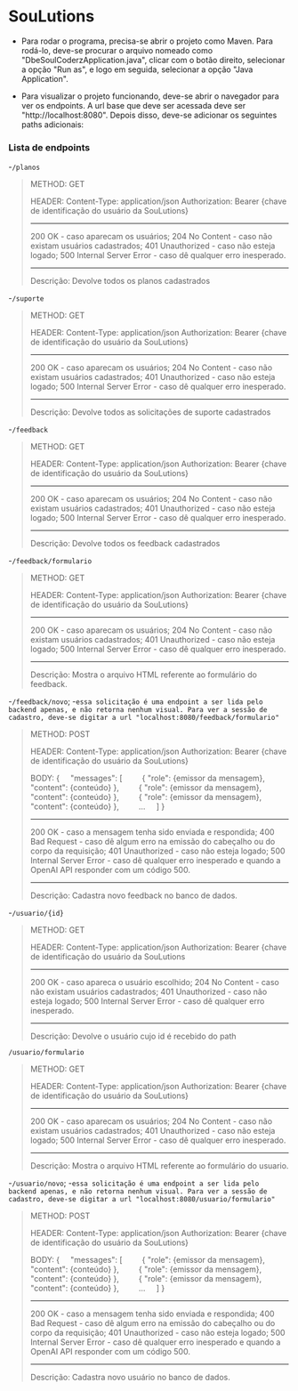 # SouLutions
- Para rodar o programa, precisa-se abrir o projeto como Maven. Para rodá-lo, deve-se procurar o arquivo nomeado como "DbeSoulCoderzApplication.java", clicar com o botão direito, selecionar a opção "Run as", e logo em seguida, selecionar a opção "Java Application".

- Para visualizar o projeto funcionando, deve-se abrir o navegador para ver os endpoints. A url base que deve ser acessada deve ser "http://localhost:8080". Depois disso, deve-se adicionar os seguintes paths adicionais:

### Lista de endpoints 

-`/planos`
> METHOD: GET
> 
> HEADER:
> Content-Type: application/json
> Authorization: Bearer {chave de identificação do usuário da SouLutions}
> 
>---
>
>200 OK - caso aparecam os usuários;
>204 No Content - caso não existam usuários cadastrados;
>401 Unauthorized - caso não esteja logado;
>500 Internal Server Error - caso dê qualquer erro inesperado.
>
>---
>
>Descrição:
>Devolve todos os planos cadastrados


-`/suporte`
> METHOD: GET
> 
> HEADER:
> Content-Type: application/json
> Authorization: Bearer {chave de identificação do usuário da SouLutions}
> 
>---
>
>200 OK - caso aparecam os usuários;
>204 No Content - caso não existam usuários cadastrados;
>401 Unauthorized - caso não esteja logado;
>500 Internal Server Error - caso dê qualquer erro inesperado.
>
>---
>
>Descrição:
>Devolve todos as solicitações de suporte cadastrados

-`/feedback`
> METHOD: GET
> 
> HEADER:
> Content-Type: application/json
> Authorization: Bearer {chave de identificação do usuário da SouLutions}
> 
>---
>
>200 OK - caso aparecam os usuários;
>204 No Content - caso não existam usuários cadastrados;
>401 Unauthorized - caso não esteja logado;
>500 Internal Server Error - caso dê qualquer erro inesperado.
>
>---
>
>Descrição:
>Devolve todos os feedback cadastrados

-`/feedback/formulario`
> METHOD: GET
> 
> HEADER:
> Content-Type: application/json
> Authorization: Bearer {chave de identificação do usuário da SouLutions}
> 
>---
>
>200 OK - caso aparecam os usuários;
>204 No Content - caso não existam usuários cadastrados;
>401 Unauthorized - caso não esteja logado;
>500 Internal Server Error - caso dê qualquer erro inesperado.
>
>---
>
>Descrição:
>Mostra o arquivo HTML referente ao formulário do feedback.


-`/feedback/novo`;
-`essa solicitação é uma endpoint a ser lida pelo backend apenas, e não retorna nenhum visual. Para ver a sessão de cadastro, deve-se digitar a url "localhost:8080/feedback/formulario"`
> METHOD: POST
> 
> HEADER:
> Content-Type: application/json
> Authorization: Bearer {chave de identificação do usuário da SouLutions}
>
> BODY:
> {
> &nbsp; &nbsp;  "messages": [
> &nbsp; &nbsp; &nbsp; &nbsp;    { "role": {emissor da mensagem}, "content": {conteúdo} },
> &nbsp; &nbsp; &nbsp; &nbsp;    { "role": {emissor da mensagem}, "content": {conteúdo} },
> &nbsp; &nbsp; &nbsp; &nbsp;    { "role": {emissor da mensagem}, "content": {conteúdo} },
> &nbsp; &nbsp; &nbsp; &nbsp;    ...
> &nbsp; &nbsp;  ]
> }
>
>---
>
>200 OK - caso a mensagem tenha sido enviada e respondida;
>400 Bad Request - caso dê algum erro na emissão do cabeçalho ou do corpo da requisição;
>401 Unauthorized - caso não esteja logado;
>500 Internal Server Error - caso dê qualquer erro inesperado e quando a OpenAI API responder com um código 500.
>
>---
>
>Descrição:
>Cadastra novo feedback no banco de dados.


-`/usuario/{id}`
> METHOD: GET
> 
> HEADER:
> Content-Type: application/json
>Authorization: Bearer {chave de identificação do usuário da SouLutions
>
>---
>
>200 OK - caso apareca o usuário escolhido;
>204 No Content - caso não existam usuários cadastrados;
>401 Unauthorized - caso não esteja logado;
>500 Internal Server Error - caso dê qualquer erro inesperado.
>
>---
>
>Descrição:
>Devolve o usuário cujo id é recebido do path

`/usuario/formulario`
> METHOD: GET
> 
> HEADER:
> Content-Type: application/json
> Authorization: Bearer {chave de identificação do usuário da SouLutions}
> 
>---
>
>200 OK - caso aparecam os usuários;
>204 No Content - caso não existam usuários cadastrados;
>401 Unauthorized - caso não esteja logado;
>500 Internal Server Error - caso dê qualquer erro inesperado.
>
>---
>
>Descrição:
>Mostra o arquivo HTML referente ao formulário do usuario.

-`/usuario/novo`;
-`essa solicitação é uma endpoint a ser lida pelo backend apenas, e não retorna nenhum visual. Para ver a sessão de cadastro, deve-se digitar a url "localhost:8080/usuario/formulario"`
> METHOD: POST
> 
> HEADER:
> Content-Type: application/json
> Authorization: Bearer {chave de identificação do usuário da SouLutions}
>
> BODY:
> {
> &nbsp; &nbsp;  "messages": [
> &nbsp; &nbsp; &nbsp; &nbsp;    { "role": {emissor da mensagem}, "content": {conteúdo} },
> &nbsp; &nbsp; &nbsp; &nbsp;    { "role": {emissor da mensagem}, "content": {conteúdo} },
> &nbsp; &nbsp; &nbsp; &nbsp;    { "role": {emissor da mensagem}, "content": {conteúdo} },
> &nbsp; &nbsp; &nbsp; &nbsp;    ...
> &nbsp; &nbsp;  ]
> }
>
>---
>
>200 OK - caso a mensagem tenha sido enviada e respondida;
>400 Bad Request - caso dê algum erro na emissão do cabeçalho ou do corpo da requisição;
>401 Unauthorized - caso não esteja logado;
>500 Internal Server Error - caso dê qualquer erro inesperado e quando a OpenAI API responder com um código 500.
>
>---
>
>Descrição:
>Cadastra novo usuário no banco de dados.




